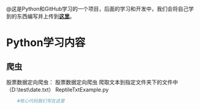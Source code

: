 @这是Python和GitHub学习的一个项目，后面的学习和开发中，我们会将自己学到的东西编写并上传到[**这里**](https://github.com/yunlonglei/Project)。
# Python学习内容
## 爬虫
股票数据定向爬虫：
股票数据定向爬虫 爬取文本到指定文件夹下的文件中（D:\\test\\date.txt）
   ReptileTxtExample.py   
```python
    #核心代码我们写在这里
```
